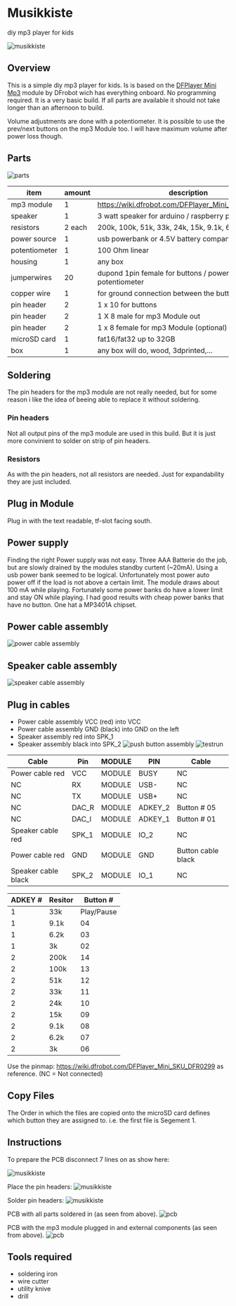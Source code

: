 # Musikkiste
diy mp3 player for kids

![musikkiste](images/musikkiste.jpg)
## Overview
This is a simple diy mp3 player for kids. Is is based on the [DFPlayer Mini Mp3](https://wiki.dfrobot.com/DFPlayer_Mini_SKU_DFR0299) module by DFrobot wich has everything onboard. No programming required. It is a very basic build. If all parts are available it should not take longer than an afternoon to build. 

Volume adjustments are done with a potentiometer. It is possible to use the prev/next buttons on the mp3 Module too. I will have maximum  volume after power loss though. 


## Parts
![parts](images/parts.jpg)

|item           |amount       |description|
|---            |---          |---|
|mp3 module     |1            |https://wiki.dfrobot.com/DFPlayer_Mini_SKU_DFR0299  |
|speaker        |1            |3 watt speaker for arduino / raspberry pi           |
|resistors      |2 each       |200k, 100k, 51k, 33k, 24k, 15k, 9.1k, 6.2k, 3k      |
|power source   |1            |usb powerbank or 4.5V battery compartment           |
|potentiometer  |1            |100 Ohm linear                                      |
|housing        |1            |any box                                             |
|jumperwires    |20           |dupond 1pin female for buttons / powersource / potentiometer                     |
|copper wire    |1            |for ground connection between the buttons           |
|pin header     |2            |1 x 10  for buttons                                 |
|pin header     |2            |1 X 8 male for mp3 Module out                       |
|pin header     |2            |1 x 8 female for mp3 Module (optional)              |
|microSD card   |1            |fat16/fat32 up to 32GB                              |
|box            |1            |any box will do, wood, 3dprinted,...                |

## Soldering
The pin headers for the mp3 module are not really needed, but for some reason i like the idea of beeing able to replace it without soldering. 

### Pin headers
Not all output pins of the mp3 module are used in this build. But it is just more convinient to solder on strip of pin headers. 

### Resistors
As with the pin headers, not all resistors are needed. Just for expandability they are just included. 

## Plug in Module
Plug in with the text readable, tf-slot facing south.

## Power supply
Finding the right Power supply was not easy. Three AAA Batterie do the job, but are slowly drained by the modules standby curtent (~20mA). Using a usb power bank seemed to be logical. Unfortunately most power auto power off if the load is not above a certain limit. The module draws about 100 mA while playing. Fortunately some power banks do have a lower limit and stay ON while playing. I had good results with cheap power banks that have no button. One hat a MP3401A chipset. 

## Power cable assembly
![power cable assembly](images/power_cable_assembly.jpg)

## Speaker cable assembly
![speaker cable assembly](images/speakrer_cable_assembly.jpg)

## Plug in cables
- Power cable assembly VCC (red) into VCC
- Power cable assembly GND (black) into GND on the left
- Speaker assembly red into SPK_1
- Speaker assembly black into SPK_2
![push button assembly](images/pusch_button_assembly.jpg)
![testrun](images/testrun.jpg)

|Cable                |Pin      |MODULE   |PIN      |Cable                    |
|---                  |---      |---      |---      |---                      |
|Power cable red      |VCC      |MODULE   |BUSY     |NC                       |
|NC                   |RX       |MODULE   |USB-     |NC                       |
|NC                   |TX       |MODULE   |USB+     |NC                       |
|NC                   |DAC_R    |MODULE   |ADKEY_2  |Button # 05              |
|NC                   |DAC_l    |MODULE   |ADKEY_1  |Button # 01              |
|Speaker cable red    |SPK_1    |MODULE   |IO_2     |NC                       |
|Power cable red      |GND      |MODULE   |GND      |Button cable black       |
|Speaker cable black  |SPK_2    |MODULE   |IO_1     |NC                       |

|ADKEY #              |Resitor    |Button #   |
|---                  |---        |---        |
|1                    |33k        |Play/Pause |
|1                    |9.1k       |04         |
|1                    |6.2k       |03         |
|1                    |3k         |02         |
|2                    |200k       |14         |
|2                    |100k       |13         |
|2                    |51k        |12         |
|2                    |33k        |11         |
|2                    |24k        |10         |
|2                    |15k        |09         |
|2                    |9.1k       |08         |
|2                    |6.2k       |07         |
|2                    |3k         |06         |




Use the pinmap: https://wiki.dfrobot.com/DFPlayer_Mini_SKU_DFR0299 as reference. 
(NC = Not connected)

## Copy Files
The Order in which the files are copied onto the microSD card defines which button they are assigned to. i.e. the first file is Segement 1.

## Instructions
To prepare the PCB disconnect 7 lines on as show here:

![musikkiste](images/IMG_0713.JPG)

Place the pin headers: 
![musikkiste](images/IMG_0714.JPG)

Solder pin headers:
![musikkiste](images/IMG_0722.JPG)



PCB with all parts soldered in (as seen from above).
![pcb](images/musikkiste_pcbSolder_Steckplatine.png)

PCB with the mp3 module plugged in and external components (as seen from above).
![pcb](images/musikkiste_pcbExternal_Steckplatine.png)

## Tools required
- soldering iron
- wire cutter
- utility knive
- drill 



